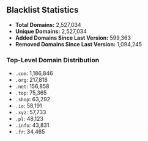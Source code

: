 ## Blacklist Statistics

- **Total Domains:** 2,527,034
- **Unique Domains:** 2,527,034
- **Added Domains Since Last Version:** 599,363
- **Removed Domains Since Last Version:** 1,094,245

### Top-Level Domain Distribution

-  `.com`: 1,186,846
-  `.org`: 217,818
-  `.net`: 156,858
-  `.top`: 75,365
-  `.shop`: 63,292
-  `.io`: 58,191
-  `.xyz`: 57,733
-  `.pl`: 48,123
-  `.info`: 43,831
-  `.fr`: 34,465
